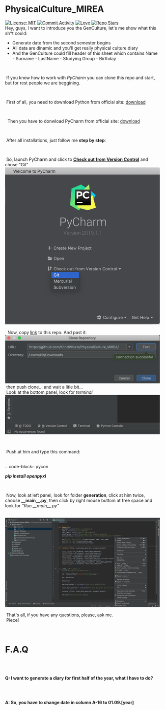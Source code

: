 # PhysicalCulture_MIREA
[![License: MIT](https://img.shields.io/github/license/K1ndWha1e/PhysicalCulture_MIREA.svg?style=flat)](https://opensource.org/licenses/MIT)
[![Commit Activity](https://img.shields.io/github/last-commit/K1ndWha1e/PhysicalCulture_MIREA.svg?style=flat)](https://github.com/K1ndWha1e/PhysicalCulture_MIREA)
[![Love](https://img.shields.io/badge/made%20with-LOVE-green.svg?style=flat)](https://github.com/K1ndWha1e/PhysicalCulture_MIREA)
[![Repo Stars](https://img.shields.io/github/stars/K1ndWha1e/PhysicalCulture_MIREA.svg?style=social)](https://github.com/K1ndWha1e/PhysicalCulture_MIREA)
</br>
Hey, guys, I want to introduce you the GenCulture, let's me show what this sh*t could:
- Generate date from the second semester begins
- All data are dinamic and you'll get really physical culture diary
- And the GenCulture could fill header of this sheet which contains Name - Surname - LastName - Studying Group - Birthday
</br>
<p>&nbsp;If you know how to work with <em> PyCharm </em> you can clone this repo and start, but for rest people we are beggining.</p>
</br>
<p>&nbsp;First of all, you need to download Python from official site: <a href=https://www.python.org/downloads/>download</a></p>
</br>
<p>&nbsp; Then you have to donwload PyCharm from official site: <a href=https://www.jetbrains.com/pycharm/download/#section=windows>download</a></p>
</br>
<p>&nbsp;After all installations, just follow me <b>step by step</b>:</p>
</br>
<p>&nbsp;So, launch PyCharm and click to <ins><b>Check out from Version Control</b></ins> and chose "Git"
<img src="https://github.com/K1ndWha1e/PhysicalCulture_MIREA/blob/master/imgs/Снимок%20экрана%202019-05-04%20в%2023.46.43.png" alt="Git"></p>
<p>&nbsp; Now, copy <a href=https://github.com/K1ndWha1e/PhysicalCulture_MIREA/>link<a> to this repo.
  And past it:
  <img src="https://github.com/K1ndWha1e/PhysicalCulture_MIREA/blob/master/imgs/Снимок%20экрана%202019-05-04%20в%2023.56.02.png" border="0">
 
  </br>
  &nbsp;then push clone... and wait a litle bit...
  <br>
 &nbsp;Look at the bottom panel, look for <em>terminal</em> 
  <img src="https://github.com/K1ndWha1e/PhysicalCulture_MIREA/blob/master/imgs/Снимок%20экрана%202019-05-05%20в%200.00.32.png" border="0"></p>
 </br>
 <p>&nbsp;Push at him and type this command:</p>
 </br>
 .. code-block:: pycon
 <p><b><em>pip install openpyxl</em></b></p>
 </br>
 <p>&nbsp;Now, look at left panel, look for folder <b>generation</b>, click at him twice, choose <b>__main__.py</b>, then click by right mouse buttom at free space and look for <em>"Run __main__.py"</em></p>
  </br>
<img src="https://github.com/K1ndWha1e/PhysicalCulture_MIREA/blob/master/imgs/Снимок%20экрана%202019-05-05%20в%200.08.52.png" border="0">
  </br>
  <p>&nbsp;That's all, if you have any questions, please, ask me.
  </br>
&nbsp;Piece!</p>
</br>

<h1>F.A.Q</h1>

</br>
&nbsp;<p><b>Q:  I want to generate a diary for first half of the year, what I have to do?</b></p>
</br>
&nbsp;<p><b>A:  So, you have to change date in column A-16 to 01.09.[year]</b></p>

